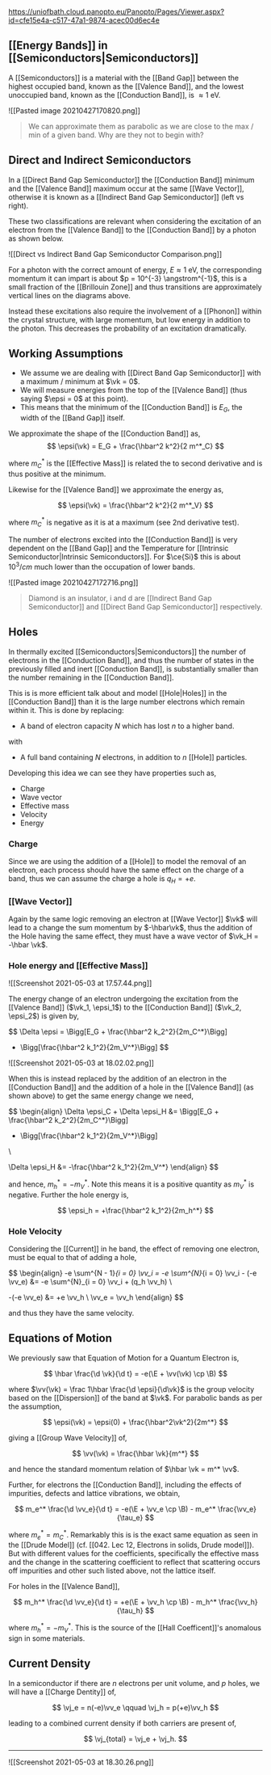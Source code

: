 https://uniofbath.cloud.panopto.eu/Panopto/Pages/Viewer.aspx?id=cfe15e4a-c517-47a1-9874-acec00d6ec4e

## [[Energy Bands]] in [[Semiconductors|Semiconductors]]

A [[Semiconductors]] is a material with the [[Band Gap]] between the highest occupied band, known as the [[Valence Band]], and the lowest unoccupied band, known as the [[Conduction Band]], is $\approx 1 \mathrm{~eV}$.

![[Pasted image 20210427170820.png]]

> We can approximate them as parabolic as we are close to the max / min of a given band. Why are they not to begin with?

## Direct and Indirect Semiconductors

In a [[Direct Band Gap Semiconductor]] the [[Conduction Band]] minimum and the [[Valence Band]] maximum occur at the same [[Wave Vector]], otherwise it is known as a [[Indirect Band Gap Semiconductor]] (left vs right).

These two classifications are relevant when considering the excitation of an electron from the [[Valence Band]] to the [[Conduction Band]] by a photon as shown below.

![[Direct vs Indirect Band Gap Semiconductor Comparison.png]]

For a photon with the correct amount of energy, $E \approx 1\mathrm{~eV}$, the corresponding momentum it can impart is about $p = 10^{-3} \angstrom^{-1}$, this is a small fraction of the [[Brillouin Zone]] and thus transitions are approximately vertical lines on the diagrams above.

Instead these excitations also require the involvement of a [[Phonon]] within the crystal structure, with large momentum, but low energy in addition to the photon. This decreases the probability of an excitation dramatically.

## Working Assumptions

- We assume we are dealing with [[Direct Band Gap Semiconductor]] with a maximum / minimum at $\vk = 0$. 
- We will measure energies from the top of the [[Valence Band]] (thus saying $\epsi = 0$ at this point).
- This means that the minimum of the [[Conduction Band]] is $E_G$, the width of the [[Band Gap]] itself.


We approximate the shape of the [[Conduction Band]] as,
$$
\epsi(\vk) = E_G + \frac{\hbar^2 k^2}{2 m^*_C}
$$

where $m^*_C$ is the [[Effective Mass]] is related the to second derivative and is thus positive at the minimum.

Likewise for the [[Valence Band]] we approximate the energy as,

$$
\epsi(\vk) = \frac{\hbar^2 k^2}{2 m^*_V}
$$

where $m^*_C$ is negative as it is at a maximum (see 2nd derivative test).

The number of electrons excited into the [[Conduction Band]] is very dependent on the [[Band Gap]] and the Temperature for [[Intrinsic Semiconductor|Intrinsic Semiconductors]]. For $\ce{Si}$ this is about $10^3 / cm$ much lower than the occupation of lower bands.

![[Pasted image 20210427172716.png]]

> Diamond is an insulator, i and d are [[Indirect Band Gap Semiconductor]] and [[Direct Band Gap Semiconductor]] respectively.

## Holes

In thermally excited [[Semiconductors|Semiconductors]] the number of electrons in the [[Conduction Band]], and thus the number of states in the previously filled and inert [[Conduction Band]], is substantially smaller than the number remaining in the [[Conduction Band]].

This is is more efficient talk about and model [[Hole|Holes]] in the [[Conduction Band]] than it is the large number electrons which remain within it. This is done by replacing:

- A band of electron capacity $N$  which has lost $n$ to a higher band.

with

- A full band containing $N$ electrons, in addition to $n$ [[Hole]] particles.

Developing this idea we can see they have properties such as,

- Charge
- Wave vector
- Effective mass
- Velocity
- Energy

### Charge

Since we are using the addition of a [[Hole]] to model the removal of an electron, each process should have the same effect on the charge of a band, thus we can assume the charge a hole is $q_H = +e$.

### [[Wave Vector]]

Again by the same logic removing an electron at [[Wave Vector]] $\vk$ will lead to a change the sum momentum by $-\hbar\vk$, thus the addition of the Hole having the same effect, they must have a wave vector of $\vk_H = -\hbar \vk$.

### Hole energy and [[Effective Mass]]

![[Screenshot 2021-05-03 at 17.57.44.png]]

The energy change of an electron undergoing the excitation from the [[Valence Band]] ($\vk_1, \epsi_1$) to the [[Conduction Band]] ($\vk_2, \epsi_2$) is given by,

$$
\Delta \epsi =
\Bigg[E_G + \frac{\hbar^2 k_2^2}{2m_C^*}\Bigg]
- \Bigg[\frac{\hbar^2 k_1^2}{2m_V^*}\Bigg]
$$

![[Screenshot 2021-05-03 at 18.02.02.png]]

When this is instead replaced by the addition of an electron in the [[Conduction Band]] and the addition of a hole in the [[Valence Band]] (as shown above) to get the same energy change we need,

$$
\begin{align}
\Delta \epsi_C + \Delta \epsi_H 
&= \Bigg[E_G + \frac{\hbar^2 k_2^2}{2m_C^*}\Bigg]
- \Bigg[\frac{\hbar^2 k_1^2}{2m_V^*}\Bigg]

\\

\Delta \epsi_H &= -\frac{\hbar^2 k_1^2}{2m_V^*}
\end{align}
$$

and hence, $m_h^* = - m_V^*$. Note this means it is a positive quantity as $m_V^*$ is negative. Further the hole energy is,

$$
\epsi_h = +\frac{\hbar^2 k_1^2}{2m_h^*}
$$

### Hole Velocity

Considering the [[Current]] in he band, the effect of removing one electron, must be equal to that of adding a hole,

$$
\begin{align}
-e \sum^{N - 1}_{i = 0} \vv_i
= -e \sum^{N}_{i = 0} \vv_i - (-e \vv_e)
&= -e \sum^{N}_{i = 0} \vv_i + (q_h \vv_h) \\

-(-e \vv_e) &= +e \vv_h \\
\vv_e = \vv_h
\end{align}
$$

and thus they have the same velocity.

## Equations of Motion

We previously saw that Equation of Motion for a Quantum Electron is,

$$
\hbar \frac{\d \vk}{\d t} = -e(\E + \vv(\vk) \cp \B)
$$

where $\vv(\vk) = \frac 1\hbar \frac{\d \epsi}{\d\vk}$ is the group velocity based on the [[Dispersion]] of the band at $\vk$. For parabolic bands as per the assumption, 

$$
\epsi(\vk) = \epsi(0) + \frac{\hbar^2\vk^2}{2m^*}
$$

giving a [[Group Wave Velocity]] of,

$$
\vv(\vk) = \frac{\hbar \vk}{m^*}
$$

and hence the standard momentum relation of $\hbar \vk = m^* \vv$.

Further, for electrons the [[Conduction Band]], including the effects of impurities, defects and lattice vibrations, we obtain,

$$
m_e^* \frac{\d \vv_e}{\d t} = -e(\E + \vv_e \cp \B) - m_e^* \frac{\vv_e}{\tau_e}
$$

where $m_e^* = m_C^*$. Remarkably this is is the exact same equation as seen in the [[Drude Model]] (cf. [[042. Lec 12, Electrons in solids, Drude model]]). But with different values for the coefficients, specifically the effective mass and the change in the scattering coefficient to reflect that scattering occurs off impurities and other such listed above, not the lattice itself.

For holes in the [[Valence Band]],

$$
m_h^* \frac{\d \vv_e}{\d t} = +e(\E + \vv_h \cp \B) - m_h^* \frac{\vv_h}{\tau_h}
$$

where $m_h^* = -m_V^*$. This is the source of the [[Hall Coefficent]]'s anomalous sign in some materials.

## Current Density

In a semiconductor if there are $n$ electrons per unit volume, and $p$ holes, we will have a [[Charge Dentity]] of, 

$$
\vj_e = n(-e)\vv_e \qquad \vj_h = p(+e)\vv_h
$$

leading to a combined current density if both carriers are present of,

$$
\vj_{total} = \vj_e + \vj_h.
$$


---

![[Screenshot 2021-05-03 at 18.30.26.png]]